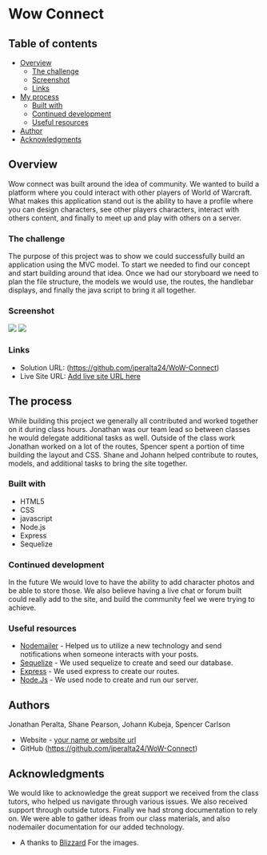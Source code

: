 # Wow Connect

## Table of contents

- [Overview](#overview)
  - [The challenge](#the-challenge)
  - [Screenshot](#screenshot)
  - [Links](#links)
- [My process](#my-process)
  - [Built with](#built-with)
  - [Continued development](#continued-development)
  - [Useful resources](#useful-resources)
- [Author](#author)
- [Acknowledgments](#acknowledgments)


## Overview

Wow connect was built around the idea of community. We wanted to build a platform where you could interact with other players of World of Warcraft. What makes this application stand out is the ability to have a profile where you can design characters, see other players characters, interact with others content, and finally to meet up and play with others on a server. 

### The challenge

The purpose of this project was to show we could successfully build an application using the MVC model. To start we needed to find our concept and start building around that idea. Once we had our storyboard we need to plan the file structure, the models we would use, the routes, the handlebar displays, and finally the java script to bring it all together. 

### Screenshot

![](./public/Images/Screenshot%202023-03-05%20174629.png)
![](./public/Images/Screenshot%202023-03-05%20174744.png)

### Links

- Solution URL: (https://github.com/jperalta24/WoW-Connect)
- Live Site URL: [Add live site URL here](https://obscure-falls-87878.herokuapp.com/)

## The process

While building this project we generally all contributed and worked together on it during class hours. Jonathan was our team lead so between classes he would delegate additional tasks as well. Outside of the class work Jonathan worked on a lot of the routes, Spencer spent a portion of time building the layout and CSS. Shane and Johann helped contribute to routes, models, and additional tasks to bring the site together.  

### Built with

- HTML5
- CSS
- javascript
- Node.js
- Express
- Sequelize


### Continued development

In the future We would love to have the ability to add character photos and be able to store those. We also believe having a live chat or forum built could really add to the site, and build the community feel we were trying to achieve. 

### Useful resources

- [Nodemailer](https://www.npmjs.com/package/nodemailer) - Helped us to utilize a new technology and send notifications when someone interacts with your posts. 
- [Sequelize](https://sequelize.org/) - We used sequelize to create and seed our database. 
- [Express](https://expressjs.com/) - We used express to create our routes. 
- [Node.Js](https://nodejs.org/en/about/) - We used node to create and run our server. 

## Authors
  Jonathan Peralta, Shane Pearson, Johann Kubeja, Spencer Carlson
- Website - [your name or website url](https://www.your-site.com)
- GitHub (https://github.com/jperalta24/WoW-Connect)

## Acknowledgments

We would like to acknowledge the great support we received from the class tutors, who helped us navigate through various issues. We also received support through outside tutors. Finally we had strong documentation to rely on. We were able to gather ideas from our class materials, and also nodemailer documentation for our added technology. 

- A thanks to [Blizzard](https://www.blizzard.com/en-us/legal/28d5ebbf-c245-4408-8ba9-043dd5f056bf/legal-faq#1649365241) For the images.